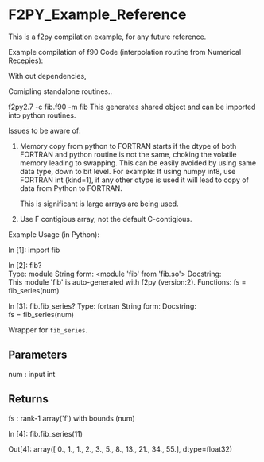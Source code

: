 # F2PY_Example_Reference
This is a f2py compilation example, for any future reference.

Example compilation of f90 Code (interpolation routine from Numerical Recepies):

With out dependencies,


Comipling standalone routines..

   f2py2.7 -c fib.f90 -m fib
   This generates shared object and can be imported into python routines.

Issues to be aware of:

   1. Memory copy from python to FORTRAN starts if the dtype of both FORTRAN and python routine
      is not the same, choking the volatile memory leading to swapping. This can be easily avoided
      by using same data type, down to bit level.
      For example: If using numpy int8, use FORTRAN int (kind=1), if any other dtype is used
                  it will lead to copy of data from Python to FORTRAN.
   
      This is significant is large arrays are being used.

   2. Use F contigious array, not the default C-contigious.
 

 

Example Usage (in Python):
   
   In [1]: import fib

   In [2]: fib?  
   Type:        module
   String form: <module 'fib' from 'fib.so'>
   Docstring:  
   This module 'fib' is auto-generated with f2py (version:2).
   Functions:
   fs = fib_series(num)


   In [3]: fib.fib_series?
   Type:        fortran
   String form: <fortran object>
   Docstring:  
   fs = fib_series(num)
   
   Wrapper for ``fib_series``.

   Parameters
   ----------
   num : input int

   Returns
   -------
   fs : rank-1 array('f') with bounds (num)

   
In [4]: fib.fib_series(11)
   
Out[4]: array([ 0., 1.,  1.,  2.,  3.,  5.,  8., 13., 21., 34., 55.],
      dtype=float32)

   
   

